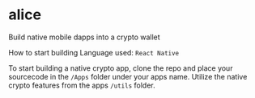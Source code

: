 # alice
Build native mobile dapps into a crypto wallet

How to start building
Language used: `React Native`

To start building a native crypto app, clone the repo and place your sourcecode in the `/Apps` folder under your apps name.
Utilize the native crypto features from the apps `/utils` folder.

